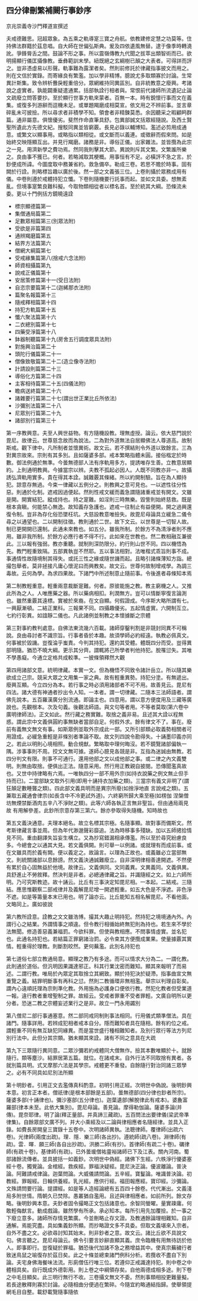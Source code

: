## 四分律刪繁補闕行事鈔序

京兆崇義寺沙門釋道宣撰述

夫戒德難思。冠超眾象。為五乘之軌導寔三寶之舟航。依教建修定慧之功莫等。住持佛法群籍於茲息唱。自大師在世偏弘斯典。爰及四依遺風無替。逮于像季時轉澆訛。爭鋒脣舌之間。鼓論不形之事。所以震嶺傳教九代聞之拔萃出類智術而已。欲明揚顯行儀匡攝像教。垂彝範訓末學。紐既絕之玄綱樹已顛之大表者。可得詳而評之。豈非憑虛易以形聲。軌事難為露潔者矣。然則前修託於律藏指事披文而用之。則在文信於實錄。而寄緣良有繁濫。加以學非精博。臆說尤多取類寡於討論。生常異計斯集。致令辨析釁戾輕重倍分。眾網維持同異區別。自非統教意之廢興。考諸說之虛實者。孰能闢重疑遣通累。括部執詮行相者與。常恨前代諸師所流遺記止論文疏廢立問答要抄。至於顯行世事方軌來蒙者。百無一本。時有銳懷行事而文在義集。或復多列游辭而逗機未足。或單題羯磨成相莫宣。依文用之不辨前事。並言章碎亂未可披撿。所以尋求者非積學不知。領會者非精鍊莫悉。余因聽采之暇顧眄群篇。通非屬意。俱懷優劣。斐然作命直筆具舒。包異部誠文括眾經隨說。及西土賢聖所遺此方先德文紀。搜駁同異並皆窮覈。長見必錄以輔博知。濫述必剪用成通意。或繁文以顯事用。或略指以類相從。或文斷而以義連。或徵辭而假來問。如是始終交映隱顯互出。并見行羯磨。諸務是非。導俗正儀。出家雜法。並皆攬為此宗之一見。用濟新學之費功焉。然同我則擊其大節。異說則斥其文繁。文繁誰所樂之。良由事不獲已。何者。若略減取其梗概。用事恒有不足。必橫評不急之言。於鈔便成所諱。今圖度取中務兼省約。救急備卒。勒成三卷。若思不贍於時事。固有闕於行詮。則略標旨趣以廣於後。然一部之文義張三位。上卷則攝於眾務成用有儀。中卷則遵於戒體持犯立懺。下卷則隨機要行託事而起。並如文具委。想無紊亂。但境事寔繁良難科擬。今取物類相從者以標名首。至於統其大綱。恐條流未委。更以十門例括方鏡曉遠詮

- 標宗顯德篇第一
- 集僧通局篇第二
- 足數眾相篇第三(別眾法附)
- 受欲是非篇第四
- 通辨羯磨篇第五
- 結界方法篇第六
- 僧網大綱篇第七
- 受戒緣集篇第八(捨戒六念法附)
- 師資相攝篇第九
- 說戒正儀篇第十
- 安居策修篇第十一(受日法附)
- 自恣宗要篇第十二(迦絺那衣法附)
- 篇聚名報篇第十三
- 隨戒釋相篇第十四
- 持犯方軌篇第十五
- 懺六聚法篇第十六
- 二衣總別篇第十七
- 四藥受淨篇第十八
- 鉢器制聽篇第十九(房舍五行調度眾具法附)
- 對施興治篇第二十
- 頭陀行儀篇第二十一
- 僧像致敬篇第二十二(造立像寺法附)
- 計請設則篇第二十三
- 導俗化方篇第二十四
- 主客相待篇第二十五(四儀法附)
- 瞻病送終篇第二十六
- 諸雜要行篇第二十七(謂出世正業比丘所依法)
- 沙彌別法篇第二十八
- 尼眾別行篇第二十九
- 諸部別行篇第三十

第一序教興意。夫至人興世益物。有方隨機設教。理無虛授。論云。依大慈門說於毘尼。故律云。世尊慈念故而為說法。二為對外道無法自居顯佛法人尊道高。故制斯戒。觀下律中。凡所制者並懷異術。故文云。若不撰結則令外道以致餘言。三為對異宗故來。宗則有其多別。且如薩婆多部。戒本繁略指體未圓。接俗楷定於時數。御法例通於無準。今曇無德部人法有序軌用多方。提誘唯存生善。立教意居顯約。上則通明教興。今據當宗以辨。夫教不孤起必因人。人既不同教亦非一。故攝誘弘濟軌用實多。貴在得其本詮。誠難覈其條緒。所以約開制驗。旨在為人顯持犯。諒意存無過。今束一律藏以五例分之。則教興之意可見也。一以遮性往分性惡。則通於化制。遮戒因過便起。然則性戒文緩而義急謂隨諸重戒並有開文。文雖是開。開實結犯。縱成持也。持之寔難。如淫則三時無樂。毀訾則始終慈救。既是根本貪瞋。何能禁心無逸。故知義存急護也。遮戒一往制止有益便開。開之過興還復令制。豈非為存化俗恐墜枉坑。大慈設教意唯撿失。故毘尼母論具立緩急二儀令尋之以通望也。二以開制往徵。教則通於二世。故下文云。以世尊是一切智人故。制已更開開已還制。此通未來教也。如五分。雖我所制。於餘方不為清淨者則不應用。雖非我所制。於餘方必應行者不得不行。此如來在世教也。然二教相融互兼彼此。三以報有強弱。教亦重聽。就制則深防限分。約行則山世不同。四以機悟為先。教門輕重致隔。五部異執豈不然耶。五以事法相對。法唯楷式乖旨則事不成。事通情性故隨境制其得失。或託三性之緣或隨世譏而起。且略引諸條薄知方詣。總撮包舉者。莫非拯接凡庸心懷泥曰而興教矣。故文云。世尊何故制增戒學。為調三毒故。云何為學。為求四果故。下諸門中所述制意止隨前事。令後進者尋條知本焉

第二制教輕重意。輕重兩意裁斷寔難。何者。原彼能施之教。教主窮機之人。又推此所為之人。人唯應藥之器。所以藥病相扣。利潤無方。豈可以情斷寧復言論測也。雖然重覈其遠標。實被於來裔。在文自顯。何假證成。今序斯大略所謂有七。一興厭漸頓。二結正業科。三報果不同。四攝趣優劣。五起情虛實。六開制互立。七約行彰異。如誼靜二儀也。凡此諸例並制教之本懷據斷之宗體

第三對事約教判處意。自佛法東流幾六百載。諸師穿鑿判割是非競封同異不可稱說。良由尋討者不識宗旨。行事者昏於本趣。故須學師必約經遠。執教必佩真文。何事被於毀譏。豈復淪乎蚩責。今判其持犯。還約其受體。體既四分而受。豈得異部明隨。猶恐不曉大綱。更示其分齊。謂輒將己所學者判他持犯。脫罹愆失。其唯不學愚癡。今通立定格共成較準。一披條領釋然大觀

第四用諸部文意。統明律藏。本實一文。但為機悟不同致令諸計岳立。所以隨其樂欲成立己宗。競采大眾之文用集一家之典。故有輕重異勢。持犯分塗。有無遞出。廢興互顯。今立四分為本。若行事之時必須用諸部者不可不用。故善見云。毘尼有四法。諸大德有神通者抄出令人知。一本者。謂一切律藏。二隨本三法師語者。謂佛先說本。五百羅漢廣分別流通。即論主也。四意用。謂以意方便度用及三藏等廣說也。先觀根本。次及句義。後觀法師語。與文句等者用。不等者莫取(第六卷中廣明律師法)。正文如此。然行藏之務實難。取捨之義非易。且述其大詮以程無惑。謂此宗中文義俱圓約事無缺者當部自足。何假外求。餘有律文不了。事在。廢前有義無文無文有事。如斯眾例並取外宗成此一部。又所引部類必取義勢相關者可用證成。必緩急重輕是非條別者準論不取。故文列四說令勘得失。十誦墨印義亦同之。若此以明則心境相照。動合規猷。繁略取中理何晦沒。若不鏡覽諸部偏執一隅。涉事事則不周。挍文文無可據。遂師心臆見各競是非。互指為迷誠由無教。若四分判文有限。則事不可通行。還用他部之文以成他部之事。或二律之內文義雙明。則無由取捨。便俱出正法。隨意采用。然行用正教親自披閱。恐傳聞濫真故也。又世中持律略有六焉。一唯執四分一部不用外宗(如持衣說藥之例文無止但手持而已)。二當部缺文取外引用(即用十誦持衣加藥之類)。三當宗有義文非明了(謂狂顛足數睡聾之類)。四此部文義具明而是異宗所廢(如捨淨地直
言說戒之類)。五兼取五藏通會律宗(如長含中不冷更試外道)。六終窮所歸大乘至極(如楞伽
涅槃僧坊無煙禁斷酒肉五辛八不淨財之類)。此等六師各執正言無非聖旨。但由通局兩見故
有用解參差。此鈔所宗意存第三第六。餘亦參取得失隨機。知時故也

第五文義決通意。夫理本絕名。故立名標其宗極。名隨事顯。故對事而備斯文。然考斯律藏言事並周。但為年代渺邈聲彩靡追。法為時移事多殘缺。加以五師捃拾情見不同。重由翻譯失旨妄生構立。又為抄寫錯漏相承傳濫。所以至於尋究紛慮良多。今總會之以通其大見。若文義俱闕。則可舉一以例諸。或就理有而成前事。或在文雖具而於義有闕。便以義定之。故論言。以理為正故也。或義雖必立當部無文。則統關諸部以息餘謗。然文義決通誠難廢立。自非深明律相善達開遮。不然便有累於自心固無益於他境。故律云。文義俱同。文同義異。文異義同。文義俱異。具舒進止不勞敘釋。然決判是非者。必總通律藏之旨。并識隨經之文。如上六師所明。乃可究斯教迹。故十誦云。比丘有三事決定知毘尼相。一本起。二結戒。三隨結。應思惟觀察二部戒律并及義解毘尼增一開遮輕重。如五大色是不淨遮。非色淨不遮。如是等籌量本末已用也。明了論亦云。比丘能知五相名解毘尼。不看他面。文略同上。廣如彼說

第六教所詮意。詮教之文文雖浩博。撮其大趣止明持犯。然持犯之境境通內外。內謂行心之結業。外謂情事之順違。但令教行相循始終無犯則為持也。若生來不學於法無聞。修造善惡義兼福罰。今欲科罪。但使與教相應。不問事情虛實。並名犯也。此通名持犯也。若結篇正罪窮諸治罰。必令束其方便攬成業果。使量據覈其實情。輕重得於理教。則斷割皎然。更何蕪濫。此別名持犯也

第七道俗七部立教通局意。顯理之教乃有多途。而可以情求大分為二。一謂化教。此則通於道俗。但汎明因果識達邪正。科其行業沈密而難知。顯其來報明了而易述。二謂行教。唯局於內眾定其取捨立其網致。顯於持犯決於疑滯。指事曲宣文無重覽之義。結罪明斷事有再科之愆。然則二教循環非無相濫。舉宗以判理自彰矣。謂內心違順託理為宗則準化教。外用施為必護身口便依行教。然犯化教者但受業道一報。違行教者重增聖制之罪。故經云。受戒者罪重不受者罪輕。文廣自明所以更分者。恐迷二教之宗體妄述業行之是非。故立一門永用蠲別

第八僧尼二部行事通塞意。然二部同戒同制則事法相同。行用儀式類準僧法。具在諸門。隨事詳用。若辨成犯相者戒本自分。隱而難知者具在隨相。餘有約位之戒。謂輕重不同有無互缺犯同緣異。而是當世盛行種相難知者。及別行眾行等法方列尼別行法中。此但分其宗類。猶未顯其來詮。諸有不同之意具在大疏

第九下三眾隨行異同意。二眾沙彌若約戒體同大僧無作。撿其本數唯顯於十。就餘隨行。類等塵沙。結罪居第五篇。就位。在諸戒末。自外行法不同取捨有異者。各就別篇具明。式叉摩那六法是其學宗。戒體更不重發。自餘隨行對治同諸三眾學之。必有不同具如尼別法所顯

第十明鈔者。引用正文去濫傳真科酌意。初明引用正經。次明世中偽說。後明鈔興本意。初言正本者。僧祇律(是根本部餘是五部)。曇無德部(四分律也鈔者所宗)。薩婆多部(十誦律也)。彌沙塞部(五分律也)。迦葉遺部(解脫律此有戒本)。婆麁富羅部(律本未至。此依大集別)。毘尼母論。善見論。摩得勒伽論。薩婆多論(并傳)。毘奈耶律。明了論(釋正量部。并真諦三藏疏)。五百問法出要律儀(梁武帝準律集)。自餘眾部文廣不列。并大小乘經及以二論與律相應者名隨經律。並具入正錄。如費長房開皇三寶錄十五卷中。次明諸師異執。法聰律師。覆律師(出疏六卷)。光律師(兩度出疏)。理．隱．樂三師(各出抄)。遵統師(疏八卷)。淵律師(有疏)。雲．暉．願三師(各自出抄疏)。洪勝二師(有抄)。首律師(有疏二十卷)。礪律師(有疏十卷)。基律師(有疏)。已外曇瑗僧祐靈裕諸師已下及江表。關內河南。蜀部諸餘流傳者。並具披括一如義鈔。次明世中偽經。諸佛下生經。六帙淨行優婆塞經十卷。獨覺論。金棺經。救疾經。罪福決疑經。毘尼決正論。優波離論。普決論。阿難請戒律論。迦葉問論。大威儀請問論。五辛經。寶鬘論。唯識普決論。初教經。罪報經。日輪供養經。乳光經。應供行經。福田報應經。寶印經。沙彌論。文殊請問要行論。提謂經。如是等人造經論總有五百四十餘卷。代代漸出。文義淺局多附世情。隋朝久已焚除。愚叢猶自濫用。且述與律相應者。如前所列。餘文存略。後明鈔興本意。夫鈔者固令撮略正文包括諸意也。余智同螢曜。量實疎庸。何敢輕侮猷言。動成戲論。雖然學有所承。承必知本。每所引用先加覆撿。於一事之下廢立意多。諸師所存情見繁廣。今並刪略止存文證。及教通餘論理相難知。自非通解。焉能究盡。具如集義鈔所顯。而抄略證文多不具委。但取文義堪來入宗者。自外不盡之文。必欲尋討知其始末。則非鈔者之意。故文云。諸比丘欲不具說文句。佛言聽之。毘尼母論云。佛令引要言妙辭直顯其義。庶令臨機有用無待訪於他人。即事即行。豈復疑於罪福。猶恐後代加諸不急之務增益其中。使真宗蕪穢行者致迷鳥鼠之喻復存於茲日矣。此之十條並總束諸門例科分析。若攬收不盡自下別論。夫宅身佛海餐味法流。形廁僧伍行唯三位。若遵仰正戒識達持犯。則中卷之中體相具矣。自行既成外德彰用。則上卷之中綱領存矣。自他兩德成相多途。則下卷之中毛目顯矣。此三明行無行不收。三卷攝文無文不委。然則事類相投更難量擬。若長途散釋則寡於討論。必隨相曲分便過在繁碎。今隨宜約略通結指歸。使舉領提網毛目自整。載舒載覽隨事隨依